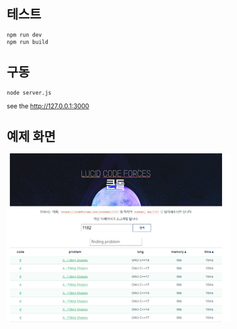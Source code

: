 # 테스트
```
npm run dev
npm run build
```

# 구동 
```
node server.js
```
see the http://127.0.0.1:3000

# 예제 화면 
![예제화면](https://raw.githubusercontent.com/wnghdcjfe/lucidCodeForce/master/img/1.png)  